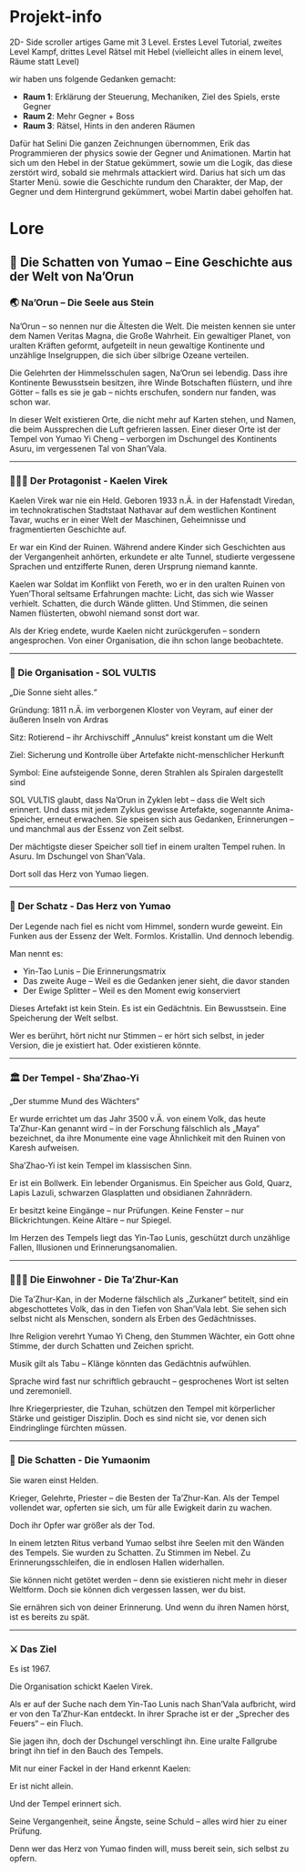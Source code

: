 # Projekt-info

2D- Side scroller artiges Game mit 3 Level. Erstes Level Tutorial, zweites Level Kampf, drittes Level Rätsel mit Hebel (vielleicht alles in einem level, Räume statt Level)

wir haben uns folgende Gedanken gemacht:
- **Raum 1**: Erklärung der Steuerung, Mechaniken, Ziel des Spiels, erste Gegner
- **Raum 2**: Mehr Gegner + Boss
- **Raum 3**: Rätsel, Hints in den anderen Räumen

Dafür hat Selini Die ganzen Zeichnungen übernommen, Erik das Programmieren der physics sowie der Gegner und Animationen. Martin hat sich um den Hebel in der Statue gekümmert, sowie um die Logik, das diese zerstört wird, sobald sie mehrmals attackiert wird. Darius hat sich um das Starter Menü. sowie die Geschichte rundum den Charakter, der Map, der Gegner und dem Hintergrund gekümmert, wobei Martin dabei geholfen hat.

# Lore
## 📖 Die Schatten von Yumao – Eine Geschichte aus der Welt von Na’Orun
### 🌏 Na’Orun – Die Seele aus Stein

Na’Orun – so nennen nur die Ältesten die Welt. Die meisten kennen sie unter dem Namen Veritas Magna, die Große Wahrheit. Ein gewaltiger Planet, von uralten Kräften geformt, aufgeteilt in neun gewaltige Kontinente und unzählige Inselgruppen, die sich über silbrige Ozeane verteilen.

Die Gelehrten der Himmelsschulen sagen, Na’Orun sei lebendig. Dass ihre Kontinente Bewusstsein besitzen, ihre Winde Botschaften flüstern, und ihre Götter – falls es sie je gab – nichts erschufen, sondern nur fanden, was schon war.

In dieser Welt existieren Orte, die nicht mehr auf Karten stehen, und Namen, die beim Aussprechen die Luft gefrieren lassen. Einer dieser Orte ist der Tempel von Yumao Yi Cheng – verborgen im Dschungel des Kontinents Asuru, im vergessenen Tal von Shan’Vala.

---

###  🕵🏼‍♂️ Der Protagonist - Kaelen Virek

Kaelen Virek war nie ein Held. Geboren 1933 n.Ä. in der Hafenstadt Viredan, im technokratischen Stadtstaat Nathavar auf dem westlichen Kontinent Tavar, wuchs er in einer Welt der Maschinen, Geheimnisse und fragmentierten Geschichte auf.

Er war ein Kind der Ruinen. Während andere Kinder sich Geschichten aus der Vergangenheit anhörten, erkundete er alte Tunnel, studierte vergessene Sprachen und entzifferte Runen, deren Ursprung niemand kannte.

Kaelen war Soldat im Konflikt von Fereth, wo er in den uralten Ruinen von Yuen’Thoral seltsame Erfahrungen machte: Licht, das sich wie Wasser verhielt. Schatten, die durch Wände glitten. Und Stimmen, die seinen Namen flüsterten, obwohl niemand sonst dort war.

Als der Krieg endete, wurde Kaelen nicht zurückgerufen – sondern angesprochen. Von einer Organisation, die ihn schon lange beobachtete.

---

###  🔮 Die Organisation - SOL VULTIS

„Die Sonne sieht alles.“

Gründung: 1811 n.Ä. im verborgenen Kloster von Veyram, auf einer der äußeren Inseln von Ardras

Sitz: Rotierend – ihr Archivschiff „Annulus“ kreist konstant um die Welt

Ziel: Sicherung und Kontrolle über Artefakte nicht-menschlicher Herkunft

Symbol: Eine aufsteigende Sonne, deren Strahlen als Spiralen dargestellt sind


SOL VULTIS glaubt, dass Na’Orun in Zyklen lebt – dass die Welt sich erinnert. Und dass mit jedem Zyklus gewisse Artefakte, sogenannte Anima-Speicher, erneut erwachen. Sie speisen sich aus Gedanken, Erinnerungen – und manchmal aus der Essenz von Zeit selbst.

Der mächtigste dieser Speicher soll tief in einem uralten Tempel ruhen. In Asuru. Im Dschungel von Shan’Vala.

Dort soll das Herz von Yumao liegen.

---

### 💎 Der Schatz - Das Herz von Yumao

Der Legende nach fiel es nicht vom Himmel, sondern wurde geweint.
Ein Funken aus der Essenz der Welt. Formlos. Kristallin. Und dennoch lebendig.

Man nennt es:
- Yin-Tao Lunis – Die Erinnerungsmatrix
- Das zweite Auge – Weil es die Gedanken jener sieht, die davor standen
- Der Ewige Splitter – Weil es den Moment ewig konserviert

Dieses Artefakt ist kein Stein. Es ist ein Gedächtnis. Ein Bewusstsein. Eine Speicherung der Welt selbst.

Wer es berührt, hört nicht nur Stimmen – er hört sich selbst, in jeder Version, die je existiert hat. Oder existieren könnte.

---

### 🏛️ Der Tempel - Sha’Zhao-Yi

„Der stumme Mund des Wächters“

Er wurde errichtet um das Jahr 3500 v.Ä. von einem Volk, das heute Ta’Zhur-Kan genannt wird – in der Forschung fälschlich als „Maya“ bezeichnet, da ihre Monumente eine vage Ähnlichkeit mit den Ruinen von Karesh aufweisen.

Sha’Zhao-Yi ist kein Tempel im klassischen Sinn.

Er ist ein Bollwerk. Ein lebender Organismus. Ein Speicher aus Gold, Quarz, Lapis Lazuli, schwarzen Glasplatten und obsidianen Zahnrädern.

Er besitzt keine Eingänge – nur Prüfungen. Keine Fenster – nur Blickrichtungen. Keine Altäre – nur Spiegel.

Im Herzen des Tempels liegt das Yin-Tao Lunis, geschützt durch unzählige Fallen, Illusionen und Erinnerungsanomalien.

---

### 🧝🏼‍♂️ Die Einwohner - Die Ta’Zhur-Kan

Die Ta’Zhur-Kan, in der Moderne fälschlich als „Zurkaner“ betitelt, sind ein abgeschottetes Volk, das in den Tiefen von Shan’Vala lebt. Sie sehen sich selbst nicht als Menschen, sondern als Erben des Gedächtnisses.

Ihre Religion verehrt Yumao Yi Cheng, den Stummen Wächter, ein Gott ohne Stimme, der durch Schatten und Zeichen spricht.

Musik gilt als Tabu – Klänge könnten das Gedächtnis aufwühlen.

Sprache wird fast nur schriftlich gebraucht – gesprochenes Wort ist selten und zeremoniell.

Ihre Kriegerpriester, die Tzuhan, schützen den Tempel mit körperlicher Stärke und geistiger Disziplin. Doch es sind nicht sie, vor denen sich Eindringlinge fürchten müssen.

---

### 🧟 Die Schatten - Die Yumaonim

Sie waren einst Helden.

Krieger, Gelehrte, Priester – die Besten der Ta’Zhur-Kan. Als der Tempel vollendet war, opferten sie sich, um für alle Ewigkeit darin zu wachen.

Doch ihr Opfer war größer als der Tod.

In einem letzten Ritus verband Yumao selbst ihre Seelen mit den Wänden des Tempels. Sie wurden zu Schatten. Zu Stimmen im Nebel. Zu Erinnerungsschleifen, die in endlosen Hallen widerhallen.

Sie können nicht getötet werden – denn sie existieren nicht mehr in dieser Weltform. Doch sie können dich vergessen lassen, wer du bist.

Sie ernähren sich von deiner Erinnerung. Und wenn du ihren Namen hörst, ist es bereits zu spät.

---

### ⚔️ Das Ziel
Es ist 1967.

Die Organisation schickt Kaelen Virek.

Als er auf der Suche nach dem Yin-Tao Lunis nach Shan’Vala aufbricht, wird er von den Ta’Zhur-Kan entdeckt. In ihrer Sprache ist er der „Sprecher des Feuers“ – ein Fluch.

Sie jagen ihn, doch der Dschungel verschlingt ihn. Eine uralte Fallgrube bringt ihn tief in den Bauch des Tempels.

Mit nur einer Fackel in der Hand erkennt Kaelen:

Er ist nicht allein.

Und der Tempel erinnert sich.

Seine Vergangenheit, seine Ängste, seine Schuld – alles wird hier zu einer Prüfung.

Denn wer das Herz von Yumao finden will,
muss bereit sein, sich selbst zu opfern.
